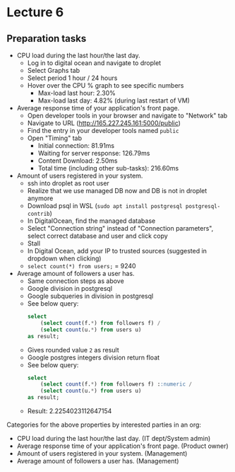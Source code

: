 # Lecture 6

## Preparation tasks

* CPU load during the last hour/the last day.
    * Log in to digital ocean and navigate to droplet
    * Select Graphs tab
    * Select period 1 hour / 24 hours
    * Hover over the CPU % graph to see specific numbers
        * Max-load last hour: 2.30%
        * Max-load last day: 4.82% (during last restart of VM)
* Average response time of your application's front page.
    * Open developer tools in your browser and navigate to "Network" tab
    * Navigate to URL (http://165.227.245.161:5000/public)
    * Find the entry in your developer tools named `public`
    * Open "Timing" tab
        * Initial connection: 81.91ms
        * Waiting for server response: 126.79ms
        * Content Download: 2.50ms
        * Total time (including other sub-tasks): 216.60ms
* Amount of users registered in your system.
    * ssh into droplet as root user
    * Realize that we use managed DB now and DB is not in droplet anymore
    * Download psql in WSL (`sudo apt install postgresql postgresql-contrib`)
    * In DigitalOcean, find the managed database
    * Select "Connection string" instead of "Connection parameters", select correct database and user and click copy
    * Stall
    * In Digital Ocean, add your IP to trusted sources (suggested in dropdown when clicking)
    * `select count(*) from users;` = 9240
* Average amount of followers a user has.
    * Same connection steps as above
    * Google division in postgresql
    * Google subqueries in division in postgresql
    * See below query:
        ```sql
        select
            (select count(f.*) from followers f) /
            (select count(u.*) from users u) 
        as result;
        ```
    * Gives rounded value `2` as result
    * Google postgres integers division return float
    * See below query:
        ```sql
        select
            (select count(f.*) from followers f) ::numeric /
            (select count(u.*) from users u) 
        as result;
        ```
    * Result:  2.2254023112647154

Categories for the above properties by interested parties in an org:
* CPU load during the last hour/the last day. (IT dept/System admin)
* Average response time of your application's front page. (Product owner)
* Amount of users registered in your system. (Management)
* Average amount of followers a user has. (Management)
